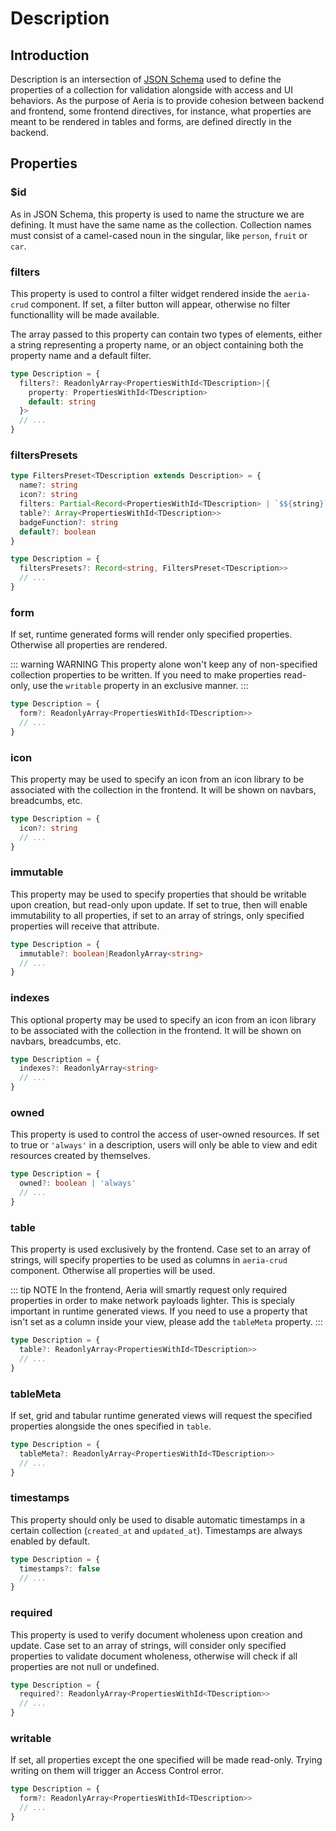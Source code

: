 # Description

## Introduction

Description is an intersection of [JSON Schema](https://json-schema.org/) used to define the properties of a collection for validation alongside with access and UI behaviors. As the purpose of Aeria is to provide cohesion between backend and frontend, some frontend directives, for instance, what properties are meant to be rendered in tables and forms, are defined directly in the backend.
<!-- For declaring properties, JSON Schema is fully supported, with a few key differences. The `required` property will be actually used to verify the wholeness of your document on insertion. -->

<!-- ```typescript -->
<!-- export type Description<TDescription extends Description=any> = { -->
<!--   $id: CollectionId -->
<!--   title?: string -->

<!--   // unused -->
<!--   categories?: Array<string> -->

<!--   system?: boolean -->
<!--   inline?: boolean -->

<!--   preferred?: Record<string, Partial<TDescription | Description>> -->

<!--   alias?: string -->
<!--   icon?: string -->
<!--   options?: CollectionOptions<TDescription> -->

<!--   indexes?: ReadonlyArray<string> -->
<!--   defaults?: Record<string, any> -->

<!--   // modifiers -->
<!--   owned?: boolean | 'always' -->
<!--   timestamps?: false -->
<!--   immutable?: boolean|ReadonlyArray<string> -->

<!--   // takes an array of something -->
<!--   route?: ReadonlyArray<string> -->
<!--   presets?: ReadonlyArray<CollectionPresets> -->
<!--   required?: ReadonlyArray<PropertiesWithId<TDescription>> -->
<!--   table?: ReadonlyArray<PropertiesWithId<TDescription>> -->
<!--   tableMeta?: ReadonlyArray<PropertiesWithId<TDescription>> -->

<!--   filtersPresets?: Record<string, FiltersPreset<TDescription>> -->
<!--   freshItem?: Partial<Record<PropertiesWithId<TDescription>, any>> -->

<!--   form?: ReadonlyArray<PropertiesWithId<TDescription>>|Record<PropertiesWithId<TDescription>, Array<string>> -->
<!--   writable?: ReadonlyArray<PropertiesWithId<TDescription>> -->
<!--   filters?: ReadonlyArray<PropertiesWithId<TDescription>|{ -->
<!--     property: PropertiesWithId<TDescription> -->
<!--     default: string -->
<!--   }> -->

<!--   layout?: Layout -->
<!--   formLayout?: Partial<FormLayout<TDescription>> -->
<!--   tableLayout?: Partial<TableLayout<TDescription>> -->

<!--   // actions -->
<!--   actions?: CollectionActions<TDescription> -->
<!--   individualActions?: CollectionActions<TDescription> -->

<!--   search?: { -->
<!--     active: boolean -->
<!--     placeholder?: string -->
<!--   } -->

<!--   properties: Record<Lowercase<string>, CollectionProperty> -->
<!-- } -->
<!-- ``` -->

## Properties

### $id

As in JSON Schema, this property is used to name the structure we are defining. It must have the same name as the collection.
Collection names must consist of a camel-cased noun in the singular, like `person`, `fruit` or `car`.

### filters <Badge type="tip" text="optional" /> <Badge type="tip" text="frontend" />

This property is used to control a filter widget rendered inside the `aeria-crud` component. If set, a filter button will appear, otherwise no filter functionallity will be made available.

The array passed to this property can contain two types of elements, either a string representing a property name, or an object containing both the property name and a default filter.

```typescript
type Description = {
  filters?: ReadonlyArray<PropertiesWithId<TDescription>|{
    property: PropertiesWithId<TDescription>
    default: string
  }>
  // ...
}
```

### filtersPresets <Badge type="tip" text="optional" /> <Badge type="tip" text="frontend" />

<!-- This property is used to control a filter widget rendered inside the `aeria-crud` component. If set, a filter button will appear, otherwise no filter functionallity will be made available. -->

<!-- The array passed to this property can contain two types of elements, either a string representing a property name, or an object containing both the property name and a default filter. -->

```typescript
type FiltersPreset<TDescription extends Description> = {
  name?: string
  icon?: string
  filters: Partial<Record<PropertiesWithId<TDescription> | `$${string}`, any>>
  table?: Array<PropertiesWithId<TDescription>>
  badgeFunction?: string
  default?: boolean
}

type Description = {
  filtersPresets?: Record<string, FiltersPreset<TDescription>>
  // ...
}
```

### form <Badge type="tip" text="optional" /> <Badge type="tip" text="frontend" />

If set, runtime generated forms will render only specified properties. Otherwise all properties are rendered.

::: warning WARNING
This property alone won't keep any of non-specified collection properties to be written. If you need to make properties read-only, use the `writable` property in an exclusive manner.
:::

```typescript
type Description = {
  form?: ReadonlyArray<PropertiesWithId<TDescription>>
  // ...
}
```

### icon <Badge type="tip" text="optional" /> <Badge type="tip" text="frontend" />

This property may be used to specify an icon from an icon library to be associated with the collection in the frontend.
It will be shown on navbars, breadcumbs, etc.

```typescript
type Description = {
  icon?: string
  // ...
}
```

### immutable <Badge type="tip" text="optional" />

This property may be used to specify properties that should be writable upon creation, but read-only upon update. If set to true, then will enable immutability to all properties, if set to an array of strings, only specified properties will receive that attribute.

```typescript
type Description = {
  immutable?: boolean|ReadonlyArray<string>
  // ...
}
```

### indexes <Badge type="tip" text="optional" /> <Badge type="tip" text="frontend" />

This optional property may be used to specify an icon from an icon library to be associated with the collection in the frontend.
It will be shown on navbars, breadcumbs, etc.

```typescript
type Description = {
  indexes?: ReadonlyArray<string>
  // ...
}
```

### owned <Badge type="tip" text="optional" />

This property is used to control the access of user-owned resources. If set to true or `'always'` in a description, users will only be able to view and edit resources created by themselves.

```typescript
type Description = {
  owned?: boolean | 'always'
  // ...
}
```

### table <Badge type="tip" text="optional" /> <Badge type="tip" text="frontend" />

This property is used exclusively by the frontend. Case set to an array of strings, will specify properties to be used as columns in `aeria-crud` component. Otherwise all properties will be used.

::: tip NOTE
In the frontend, Aeria will smartly request only required properties in order to make network payloads lighter. This is specialy important in runtime generated views. If you need to use a property that isn't set as a column inside your view, please add the `tableMeta` property.
:::

```typescript
type Description = {
  table?: ReadonlyArray<PropertiesWithId<TDescription>>
  // ...
}
```

### tableMeta <Badge type="tip" text="optional" /> <Badge type="tip" text="frontend" />

If set, grid and tabular runtime generated views will request the specified properties alongside the ones specified in `table`.

```typescript
type Description = {
  tableMeta?: ReadonlyArray<PropertiesWithId<TDescription>>
  // ...
}
```

### timestamps <Badge type="tip" text="optional" />

This property should only be used to disable automatic timestamps in a certain collection (`created_at` and `updated_at`). Timestamps are always enabled by default.

```typescript
type Description = {
  timestamps?: false
  // ...
}
```

### required <Badge type="tip" text="optional" />

This property is used to verify document wholeness upon creation and update. Case set to an array of strings, will consider only specified properties to validate document wholeness, otherwise will check if all properties are not null or undefined.

```typescript
type Description = {
  required?: ReadonlyArray<PropertiesWithId<TDescription>>
  // ...
}
```

### writable <Badge type="tip" text="optional" />

If set, all properties except the one specified will be made read-only. Trying writing on them will trigger an Access Control error.

```typescript
type Description = {
  form?: ReadonlyArray<PropertiesWithId<TDescription>>
  // ...
}
```


<!--   search?: { -->
<!--     active: boolean -->
<!--     placeholder?: string -->
<!--   } -->
